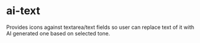# ai-text
Provides icons against textarea/text fields so user can replace text of it with AI generated one based on selected tone.
